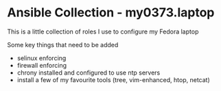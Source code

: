 # Ansible Collection - my0373.laptop

This is a little collection of roles I use to configure my Fedora laptop

Some key things that need to be added

* selinux enforcing
* firewall enforcing
* chrony installed and configured to use ntp servers
* install a few of my favourite tools (tree, vim-enhanced, htop, netcat)

